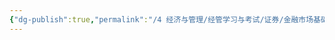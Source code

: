 ```yaml
---
{"dg-publish":true,"permalink":"/4 经济与管理/经管学习与考试/证券/金融市场基础知识/233网校 第七章 金融衍生工具/","title":"233网校 第七章 金融衍生工具"}
---
```

